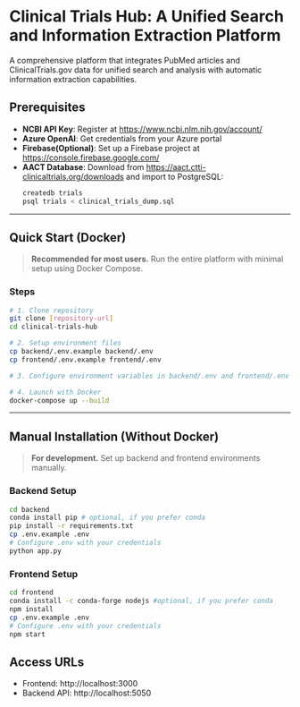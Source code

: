 # Clinical Trials Hub: A Unified Search and Information Extraction Platform

A comprehensive platform that integrates PubMed articles and ClinicalTrials.gov data for unified search and analysis with automatic information extraction capabilities.

## Prerequisites

- **NCBI API Key**: Register at https://www.ncbi.nlm.nih.gov/account/
- **Azure OpenAI**: Get credentials from your Azure portal
- **Firebase(Optional)**: Set up a Firebase project at https://console.firebase.google.com/
- **AACT Database**: Download from https://aact.ctti-clinicaltrials.org/downloads and import to PostgreSQL:
  ```bash
  createdb trials
  psql trials < clinical_trials_dump.sql
  ```

---

## Quick Start (Docker)

> **Recommended for most users.**
> Run the entire platform with minimal setup using Docker Compose.

### Steps

```bash
# 1. Clone repository
git clone [repository-url]
cd clinical-trials-hub

# 2. Setup environment files
cp backend/.env.example backend/.env
cp frontend/.env.example frontend/.env

# 3. Configure environment variables in backend/.env and frontend/.env

# 4. Launch with Docker
docker-compose up --build
```

---

## Manual Installation (Without Docker)

> **For development.**
> Set up backend and frontend environments manually.

### Backend Setup

```bash
cd backend
conda install pip # optional, if you prefer conda
pip install -r requirements.txt
cp .env.example .env
# Configure .env with your credentials
python app.py
```

### Frontend Setup

```bash
cd frontend
conda install -c conda-forge nodejs #optional, if you prefer conda
npm install
cp .env.example .env
# Configure .env with your credentials
npm start
```

## Access URLs

- Frontend: http://localhost:3000
- Backend API: http://localhost:5050